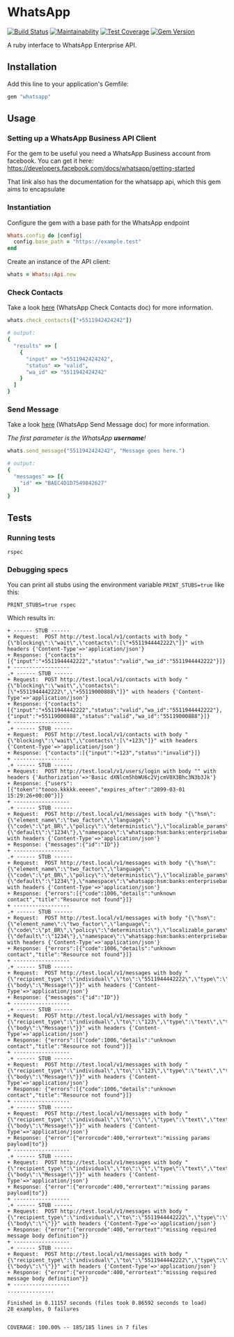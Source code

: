 # WhatsApp

[![Build Status](https://travis-ci.org/getninjas/whatsapp.svg?branch=master)](https://travis-ci.org/getninjas/whatsapp)
[![Maintainability](https://api.codeclimate.com/v1/badges/0365e33bf574d4a94b3e/maintainability)](https://codeclimate.com/github/getninjas/whatsapp/maintainability)
[![Test Coverage](https://api.codeclimate.com/v1/badges/0365e33bf574d4a94b3e/test_coverage)](https://codeclimate.com/github/getninjas/whatsapp/test_coverage)
[![Gem Version](https://badge.fury.io/rb/whatsapp.svg)](https://badge.fury.io/rb/whatsapp)

A ruby interface to WhatsApp Enterprise API.

## Installation

Add this line to your application's Gemfile:

```ruby
gem "whatsapp"
```

## Usage

### Setting up a WhatsApp Business API Client

For the gem to be useful you need a WhatsApp Business account from facebook. You can get it here: https://developers.facebook.com/docs/whatsapp/getting-started

That link also has the documentation for the whatsapp api, which this gem aims to encapsulate

### Instantiation

Configure the gem with a base path for the WhatsApp endpoint

```ruby
Whats.config do |config|
  config.base_path = "https://example.test"
end
```

Create an instance of the API client:

```ruby
whats = Whats::Api.new
```

### Check Contacts

Take a look [here](https://developers.facebook.com/docs/whatsapp/api/contacts) (WhatsApp Check Contacts doc) for more information.

```ruby
whats.check_contacts(["+5511942424242"])

# output:
{
  "results" => [
    {
      "input" => "+5511942424242",
      "status" => "valid",
      "wa_id" => "5511942424242"
    }
  ]
}
```

### Send Message

Take a look [here](https://developers.facebook.com/docs/whatsapp/api/messages/text) (WhatsApp Send Message doc) for more information.

*The first parameter is the WhatsApp **username**!*

```ruby
whats.send_message("5511942424242", "Message goes here.")

# output:
{
  "messages" => [{
    "id" => "BAEC4D1D7549842627"
  }]
}
```

## Tests

### Running tests

```shell
rspec
```

### Debugging specs

You can print all stubs using the environment variable `PRINT_STUBS=true` like this:

```shell
PRINT_STUBS=true rspec
```

Which results in:

```
+ ------ STUB ------
+ Request:  POST http://test.local/v1/contacts with body "{\"blocking\":\"wait\",\"contacts\":[\"+5511944442222\"]}" with headers {'Content-Type'=>'application/json'}
+ Response: {"contacts":[{"input":"+5511944442222","status":"valid","wa_id":"5511944442222"}]}
+ ------------------
.+ ------ STUB ------
+ Request:  POST http://test.local/v1/contacts with body "{\"blocking\":\"wait\",\"contacts\":[\"+5511944442222\",\"+55119000888\"]}" with headers {'Content-Type'=>'application/json'}
+ Response: {"contacts":[{"input":"+5511944442222","status":"valid","wa_id":"5511944442222"},{"input":"+55119000888","status":"valid","wa_id":"55119000888"}]}
+ ------------------
.+ ------ STUB ------
+ Request:  POST http://test.local/v1/contacts with body "{\"blocking\":\"wait\",\"contacts\":[\"+123\"]}" with headers {'Content-Type'=>'application/json'}
+ Response: {"contacts":[{"input":"+123","status":"invalid"}]}
+ ------------------
.+ ------ STUB ------
+ Request:  POST http://test.local/v1/users/login with body "" with headers {'Authorization'=>'Basic dXNlcm5hbWU6c2VjcmV0X3Bhc3N3b3Jk'}
+ Response: {"users":[{"token":"toooo.kkkkk.eeeen","expires_after":"2099-03-01 15:29:26+00:00"}]}
+ ------------------
.+ ------ STUB ------
+ Request:  POST http://test.local/v1/messages with body "{\"hsm\":{\"element_name\":\"two_factor\",\"language\":{\"code\":\"pt_BR\",\"policy\":\"deterministic\"},\"localizable_params\":{\"default\":\"1234\"},\"namespace\":\"whatsapp:hsm:banks:enterprisebank\"},\"recipient_type\":\"individual\",\"to\":\"55119000111\",\"type\":\"hsm\"}" with headers {'Content-Type'=>'application/json'}
+ Response: {"messages":{"id":"ID"}}
+ ------------------
.+ ------ STUB ------
+ Request:  POST http://test.local/v1/messages with body "{\"hsm\":{\"element_name\":\"two_factor\",\"language\":{\"code\":\"pt_BR\",\"policy\":\"deterministic\"},\"localizable_params\":{\"default\":\"1234\"},\"namespace\":\"whatsapp:hsm:banks:enterprisebank\"},\"recipient_type\":\"individual\",\"to\":\"123\",\"type\":\"hsm\"}" with headers {'Content-Type'=>'application/json'}
+ Response: {"errors":[{"code":1006,"details":"unknown contact","title":"Resource not found"}]}
+ ------------------
.+ ------ STUB ------
+ Request:  POST http://test.local/v1/messages with body "{\"hsm\":{\"element_name\":\"two_factor\",\"language\":{\"code\":\"pt_BR\",\"policy\":\"deterministic\"},\"localizable_params\":{\"default\":\"1234\"},\"namespace\":\"whatsapp:hsm:banks:enterprisebank\"},\"recipient_type\":\"individual\",\"to\":\"123\",\"type\":\"hsm\"}" with headers {'Content-Type'=>'application/json'}
+ Response: {"errors":[{"code":1006,"details":"unknown contact","title":"Resource not found"}]}
+ ------------------
.+ ------ STUB ------
+ Request:  POST http://test.local/v1/messages with body "{\"recipient_type\":\"individual\",\"to\":\"5511944442222\",\"type\":\"text\",\"text\":{\"body\":\"Message!\"}}" with headers {'Content-Type'=>'application/json'}
+ Response: {"messages":{"id":"ID"}}
+ ------------------
.+ ------ STUB ------
+ Request:  POST http://test.local/v1/messages with body "{\"recipient_type\":\"individual\",\"to\":\"123\",\"type\":\"text\",\"text\":{\"body\":\"Message!\"}}" with headers {'Content-Type'=>'application/json'}
+ Response: {"errors":[{"code":1006,"details":"unknown contact","title":"Resource not found"}]}
+ ------------------
.+ ------ STUB ------
+ Request:  POST http://test.local/v1/messages with body "{\"recipient_type\":\"individual\",\"to\":\"123\",\"type\":\"text\",\"text\":{\"body\":\"Message!\"}}" with headers {'Content-Type'=>'application/json'}
+ Response: {"errors":[{"code":1006,"details":"unknown contact","title":"Resource not found"}]}
+ ------------------
.+ ------ STUB ------
+ Request:  POST http://test.local/v1/messages with body "{\"recipient_type\":\"individual\",\"to\":\"\",\"type\":\"text\",\"text\":{\"body\":\"Message!\"}}" with headers {'Content-Type'=>'application/json'}
+ Response: {"error":{"errorcode":400,"errortext":"missing params payload|to"}}
+ ------------------
.+ ------ STUB ------
+ Request:  POST http://test.local/v1/messages with body "{\"recipient_type\":\"individual\",\"to\":\"\",\"type\":\"text\",\"text\":{\"body\":\"Message!\"}}" with headers {'Content-Type'=>'application/json'}
+ Response: {"error":{"errorcode":400,"errortext":"missing params payload|to"}}
+ ------------------
.+ ------ STUB ------
+ Request:  POST http://test.local/v1/messages with body "{\"recipient_type\":\"individual\",\"to\":\"5511944442222\",\"type\":\"text\",\"text\":{\"body\":\"\"}}" with headers {'Content-Type'=>'application/json'}
+ Response: {"error":{"errorcode":400,"errortext":"missing required message body definition"}}
+ ------------------
.+ ------ STUB ------
+ Request:  POST http://test.local/v1/messages with body "{\"recipient_type\":\"individual\",\"to\":\"5511944442222\",\"type\":\"text\",\"text\":{\"body\":\"\"}}" with headers {'Content-Type'=>'application/json'}
+ Response: {"error":{"errorcode":400,"errortext":"missing required message body definition"}}
+ ------------------
...............

Finished in 0.11157 seconds (files took 0.86592 seconds to load)
28 examples, 0 failures


COVERAGE: 100.00% -- 185/185 lines in 7 files

```
